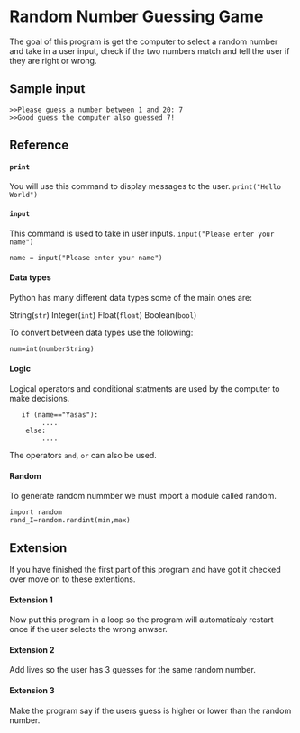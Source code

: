 # Random Number Guessing Game 
The goal of this program is get the computer to select a random number and take in a user input, check if the two numbers match and tell the user if they are right or wrong.  
## Sample input ## 
    >>Please guess a number between 1 and 20: 7
    >>Good guess the computer also guessed 7!
## Reference ##
#### `print` ####
You will use this command to display messages to the user. `print("Hello World")` 
#### `input` ####
This command is used to take in user inputs. `input("Please enter your name")`

    name = input("Please enter your name")

#### Data types ####
Python has many different data types some of the main ones are:

String(`str`)   Integer(`int`)   Float(`float`)  Boolean(`bool`)

To convert between data types use the following:

    num=int(numberString)
#### Logic ####
Logical operators and conditional statments are used by the computer to make decisions. 

       if (name=="Yasas"):
            ....
        else:
            ....
The operators `and`, `or` can also be used. 
#### Random ####
To generate random nummber we must import a module called random. 

    import random
    rand_I=random.randint(min,max)
    
## Extension ##
If you have finished the first part of this program and have got it checked over move on to these extentions. 

#### Extension 1 ####
Now put this program in a loop so the program will automaticaly restart once if the user selects the wrong anwser. 
#### Extension 2 #### 
Add lives so the user has 3 guesses for the same random number. 
#### Extension 3 #### 
Make the program say if the users guess is higher or lower than the random number. 
